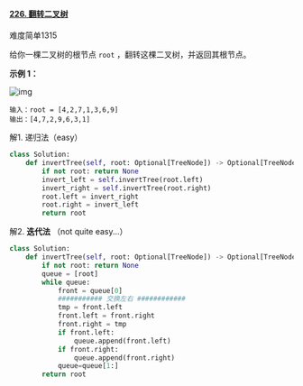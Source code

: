 #### [226. 翻转二叉树](https://leetcode.cn/problems/invert-binary-tree/)

难度简单1315

给你一棵二叉树的根节点 `root` ，翻转这棵二叉树，并返回其根节点。

 

**示例 1：**

![img](https://assets.leetcode.com/uploads/2021/03/14/invert1-tree.jpg)

```
输入：root = [4,2,7,1,3,6,9]
输出：[4,7,2,9,6,3,1]
```



解1. 递归法（easy）

```python
class Solution:
    def invertTree(self, root: Optional[TreeNode]) -> Optional[TreeNode]:
        if not root: return None
        invert_left = self.invertTree(root.left)
        invert_right = self.invertTree(root.right)
        root.left = invert_right
        root.right = invert_left
        return root
```

解2. **迭代法** （not quite easy...）

```python
class Solution:
    def invertTree(self, root: Optional[TreeNode]) -> Optional[TreeNode]:
        if not root: return None
        queue = [root]
        while queue:
            front = queue[0]
            ########### 交换左右 ############
            tmp = front.left
            front.left = front.right
            front.right = tmp
            if front.left:
                queue.append(front.left)
            if front.right:
                queue.append(front.right)
            queue=queue[1:]
        return root
```

